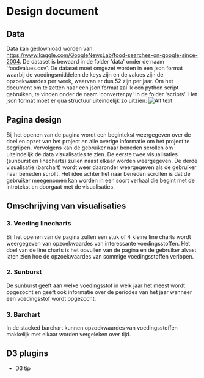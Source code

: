 # Design document

## Data
Data kan gedownload worden van https://www.kaggle.com/GoogleNewsLab/food-searches-on-google-since-2004.
De dataset is bewaard in de folder 'data' onder de naam 'foodvalues.csv'.
De dataset moet omgezet worden in een json format waarbij de voedingsmiddelen de keys zijn en de values zijn de opzoekwaardes per week, waarvan er dus 52 zijn per jaar.
Om het document om te zetten naar een json format zal ik een python script gebruiken, te vinden onder de naam 'converter.py' in de folder 'scripts'.
Het json format moet er qua structuur uiteindelijk zo uitzien:
![Alt text](doc/json_example.jpeg)


## Pagina design
Bij het openen van de pagina wordt een begintekst weergegeven over de doel en opzet van het project en alle overige informatie om het project te begrijpen.
Vervolgens kan de gebruiker naar beneden scrollen om uiteindelijk de data visualisaties te zien. De eerste twee visualisaties (sunburst en linecharts) zullen naast elkaar worden weergegeven. De derde visualisatie (barchart) wordt weer daaronder weergegeven als de gebruiker naar beneden scrollt. Het idee achter het naar beneden scrollen is dat de gebruiker meegenomen kan worden in een soort verhaal die begint met de introtekst en doorgaat met de visualisaties.

## Omschrijving van visualisaties
### 3. Voeding linecharts
Bij het openen van de pagina zullen een stuk of 4 kleine line charts wordt weergegeven van opzoekwaardes van interessante voedingsstoffen. Het doel van de line charts is het opvullen van de pagina en de gebruiker alvast laten zien hoe de opzoekwaardes van sommige voedingsstoffen verlopen.

### 2. Sunburst
De sunburst geeft aan welke voedingsstof in welk jaar het meest wordt opgezocht en geeft ook informatie over de periodes van het jaar wanneer een voedingsstof wordt opgezocht.

### 3. Barchart
In de stacked barchart kunnen opzoekwaardes van voedingsstoffen makkelijk met elkaar worden vergeleken over tijd.

## D3 plugins
* D3 tip
